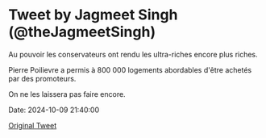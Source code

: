 # Tweet by Jagmeet Singh (@theJagmeetSingh)

Au pouvoir les conservateurs ont rendu les ultra-riches encore plus riches.

Pierre Poilievre a permis à 800 000 logements abordables d'être achetés par des promoteurs.

On ne les laissera pas faire encore.

Date: 2024-10-09 21:40:00

[Original Tweet](https://x.com/theJagmeetSingh/status/1844130720316375054)

